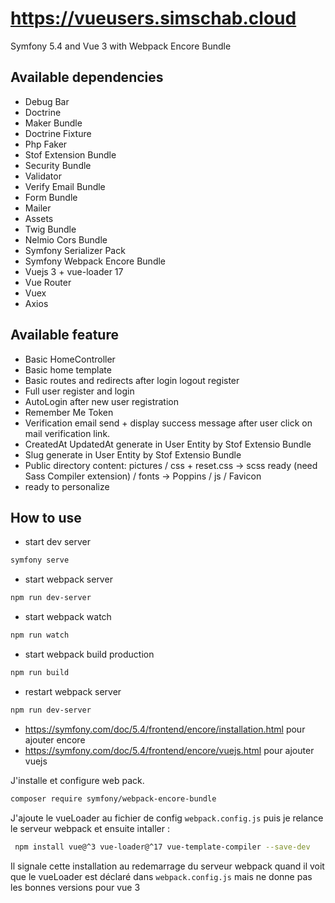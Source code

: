 # https://vueusers.simschab.cloud

Symfony 5.4 and Vue 3 with Webpack Encore Bundle


## Available dependencies

- Debug Bar
- Doctrine
- Maker Bundle
- Doctrine Fixture
- Php Faker
- Stof Extension Bundle
- Security Bundle
- Validator
- Verify Email Bundle
- Form Bundle
- Mailer
- Assets
- Twig Bundle
- Nelmio Cors Bundle
- Symfony Serializer Pack
- Symfony Webpack Encore Bundle
- Vuejs 3 + vue-loader 17
- Vue Router
- Vuex
- Axios

## Available feature

- Basic HomeController
- Basic home template
- Basic routes and redirects after login logout register
- Full user register and login
- AutoLogin after new user registration
- Remember Me Token
- Verification email send + display success message after user click on mail verification link.
- CreatedAt UpdatedAt generate in User Entity by Stof Extensio Bundle
- Slug generate in User Entity by Stof Extensio Bundle
- Public directory content: pictures / css + reset.css -> scss ready (need Sass Compiler extension) / fonts -> Poppins / js / Favicon
- ready to personalize

## How to use

- start dev server

```bash
symfony serve
```

- start webpack server

```bash
npm run dev-server
```

- start webpack watch

```bash
npm run watch
```

- start webpack build production

```bash
npm run build
```

- restart webpack server
    
```bash
npm run dev-server
```

- https://symfony.com/doc/5.4/frontend/encore/installation.html pour ajouter encore
- https://symfony.com/doc/5.4/frontend/encore/vuejs.html pour ajouter vuejs


 J'installe et configure web pack.
 
```bash
composer require symfony/webpack-encore-bundle
```

J'ajoute le vueLoader au fichier de config `webpack.config.js` puis je relance le serveur webpack et ensuite intaller :

```bash
 npm install vue@^3 vue-loader@^17 vue-template-compiler --save-dev
```

Il signale cette installation au redemarrage du serveur webpack quand il voit que le vueLoader est déclaré dans `webpack.config.js`  mais ne donne pas les bonnes versions pour vue 3 
